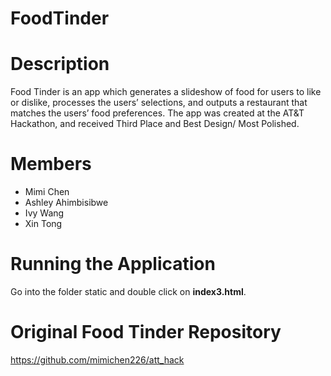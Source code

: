 # FoodTinder
Description
===========
Food Tinder is an app which generates a slideshow of food for users to like or dislike, processes the users’ selections, and outputs a restaurant that matches the users’ food preferences. The app was created at the AT&T Hackathon, and received Third Place and Best Design/ Most Polished.

Members
=======
- Mimi Chen
- Ashley Ahimbisibwe
- Ivy Wang
- Xin Tong

Running the Application
========================
Go into the folder static and double click on **index3.html**.


Original Food Tinder Repository
================================
https://github.com/mimichen226/att_hack
